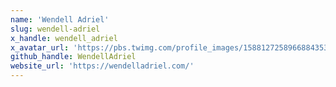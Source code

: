 ```yaml
---
name: 'Wendell Adriel'
slug: wendell-adriel
x_handle: wendell_adriel
x_avatar_url: 'https://pbs.twimg.com/profile_images/1588127258966884353/0fZRXBy0_200x200.jpg'
github_handle: WendellAdriel
website_url: 'https://wendelladriel.com/'
---
```

